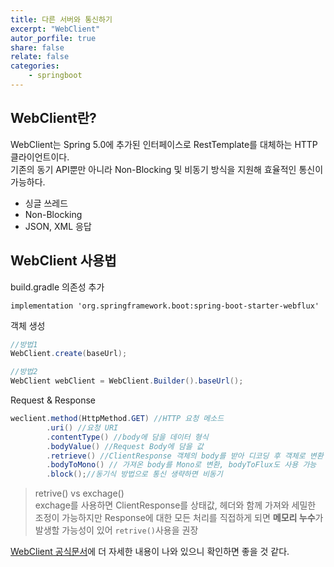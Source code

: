 ```yaml
---
title: 다른 서버와 통신하기
excerpt: "WebClient"
autor_porfile: true
share: false
relate: false
categories:
    - springboot
---
```


## WebClient란?
WebClient는 Spring 5.0에 추가된 인터페이스로 RestTemplate를 대체하는 HTTP 클라이언트이다.   
기존의 동기 API뿐만 아니라 Non-Blocking 및 비동기 방식을 지원해 효율적인 통신이 가능하다.  
* 싱글 쓰레드
* Non-Blocking
* JSON, XML 응답
  

## WebClient 사용법
build.gradle 의존성 추가
```
implementation 'org.springframework.boot:spring-boot-starter-webflux'
```

객체 생성
```java
//방법1
WebClient.create(baseUrl);

//방법2
WebClient webClient = WebClient.Builder().baseUrl();
```

Request & Response
```java
weclient.method(HttpMethod.GET) //HTTP 요청 메소드
        .uri() //요청 URI
        .contentType() //body에 담을 데이터 형식
        .bodyValue() //Request Body에 담을 값
        .retrieve() //ClientResponse 객체의 body를 받아 디코딩 후 객체로 변환
        .bodyToMono() // 가져온 body를 Mono로 변환, bodyToFlux도 사용 가능
        .block();//동기식 방법으로 통신 생략하면 비동기
```

> retrive() vs exchage()  
> exchage를 사용하면 ClientResponse를 상태값, 헤더와 함께 가져와 세밀한 조정이 가능하지만 Response에 대한 모든 처리를 직접하게 되면 **메모리 누수**가 발생할 가능성이 있어 `retrive()`사용을 권장
>

[WebClient 공식문서](https://docs.spring.io/spring-framework/docs/current/reference/html/web-reactive.html#webflux)에 더 자세한 내용이 나와 있으니 확인하면 좋을 것 같다.
